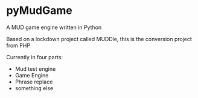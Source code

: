 # pyMudGame
A MUD game engine written in Python

Based on a lockdown project called MUDDle, this is the conversion project from PHP

Currently  in four parts:

*  Mud test engine
* Game Engine
*  Phrase replace
* something else
